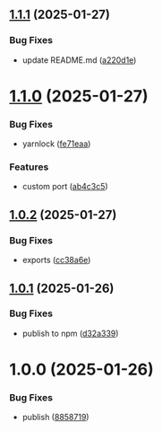 ## [1.1.1](https://github.com/kamdz/console-link/compare/v1.1.0...v1.1.1) (2025-01-27)


### Bug Fixes

* update README.md ([a220d1e](https://github.com/kamdz/console-link/commit/a220d1eedbd35f03c338a553f3f3a984ce35024e))

# [1.1.0](https://github.com/kamdz/console-link/compare/v1.0.2...v1.1.0) (2025-01-27)


### Bug Fixes

* yarnlock ([fe71eaa](https://github.com/kamdz/console-link/commit/fe71eaa8c5865e64b95ed9f4947591f0399b59f9))


### Features

* custom port ([ab4c3c5](https://github.com/kamdz/console-link/commit/ab4c3c55ae9f4195311998529f3ccdd5b416e61d))

## [1.0.2](https://github.com/kamdz/console-link/compare/v1.0.1...v1.0.2) (2025-01-27)


### Bug Fixes

* exports ([cc38a6e](https://github.com/kamdz/console-link/commit/cc38a6ef6eae28d70a0eb367f29d476a91898fcd))

## [1.0.1](https://github.com/kamdz/console-link/compare/v1.0.0...v1.0.1) (2025-01-26)


### Bug Fixes

* publish to npm ([d32a339](https://github.com/kamdz/console-link/commit/d32a339b3fbe3ac8e28b57446ecc928933678460))

# 1.0.0 (2025-01-26)


### Bug Fixes

* publish ([8858719](https://github.com/kamdz/console-link/commit/88587199e00cb7937de8f5cf2a4bff9f6d8e812f))
